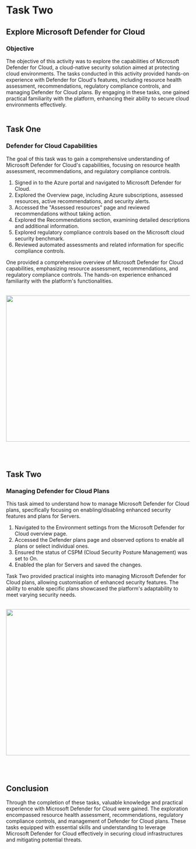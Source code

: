 # Task Two

<h2>Explore Microsoft Defender for Cloud</h2>
<h3>Objective</h3>

The objective of this activity was to explore the capabilities of Microsoft Defender for Cloud, a cloud-native security solution aimed at protecting cloud environments. 
The tasks conducted in this activity provided hands-on experience with Defender for Cloud's features, including resource health assessment, recommendations, regulatory compliance controls, 
and managing Defender for Cloud plans. By engaging in these tasks, one gained practical familiarity with the platform, enhancing their ability to secure cloud environments effectively.
<br/>
<br/>

<h2>Task One</h2> 
<h3>Defender for Cloud Capabilities</h3>

The goal of this task was to gain a comprehensive understanding of Microsoft Defender for Cloud's capabilities, focusing on resource health assessment, recommendations, and regulatory compliance controls.

  1. Signed in to the Azure portal and navigated to Microsoft Defender for Cloud.
  2. Explored the Overview page, including Azure subscriptions, assessed resources, active recommendations, and security alerts.
  3. Accessed the "Assessed resources" page and reviewed recommendations without taking action.
  4. Explored the Recommendations section, examining detailed descriptions and additional information.
  5. Explored regulatory compliance controls based on the Microsoft cloud security benchmark.
  6. Reviewed automated assessments and related information for specific compliance controls.

One provided a comprehensive overview of Microsoft Defender for Cloud capabilities, emphasizing resource assessment, recommendations, and regulatory compliance controls. 
The hands-on experience enhanced familiarity with the platform's functionalities.
<br/>
<br/>

<p align="center">
<img src="https://i.imgur.com/GBgGzw8.png" width="600" height="400">
<br />
<p align="left"><br />
<br/>

<h2>Task Two</h2> 
<h3> Managing Defender for Cloud Plans</h3>

This task aimed to understand how to manage Microsoft Defender for Cloud plans, specifically focusing on enabling/disabling enhanced security features and plans for Servers.

  1. Navigated to the Environment settings from the Microsoft Defender for Cloud overview page.
  2. Accessed the Defender plans page and observed options to enable all plans or select individual ones.
  3. Ensured the status of CSPM (Cloud Security Posture Management) was set to On.
  4. Enabled the plan for Servers and saved the changes.

Task Two provided practical insights into managing Microsoft Defender for Cloud plans, allowing customisation of enhanced security features. The ability to enable specific plans showcased the platform's adaptability to meet varying security needs.
<br/>
<br/>

<p align="center">
<img src="https://i.imgur.com/8fzRWQj.png" width="600" height="400">
<br />
<p align="left"><br />
<br/>
  
<h2>Conclusion</h2>
Through the completion of these tasks, valuable knowledge and practical experience with Microsoft Defender for Cloud were gained. The exploration encompassed resource health assessment, recommendations, regulatory compliance controls, and management of Defender for Cloud plans. These tasks equipped with essential skills and understanding to leverage Microsoft Defender for Cloud effectively in securing cloud infrastructures and mitigating potential threats.
<br/>
<br/>

